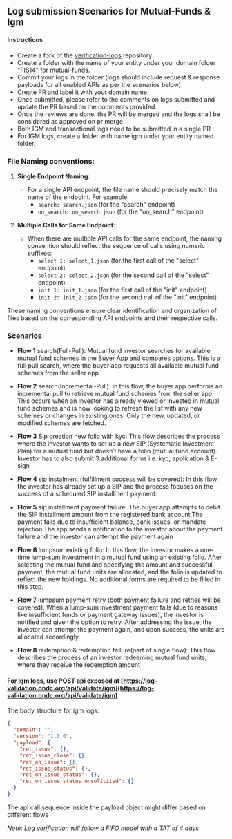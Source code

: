 ## Log submission Scenarios for Mutual-Funds & Igm

#### Instructions

- Create a fork of the [verification-logs](https://github.com/ONDC-Official/verification-logs) repository.
- Create a folder with the name of your entity under your domain folder "FIS14" for mutual-funds.
- Commit your logs in the folder (logs should include request & response payloads for all enabled APIs as per the scenarios below).
- Create PR and label it with your domain name.
- Once submitted, please refer to the comments on logs submitted and update the PR based on the comments provided.
- Once the reviews are done, the PR will be merged and the logs shall be considered as approved on pr merge
- Both IGM and transactional logs need to be submitted in a single PR
- For IGM logs, create a folder with name igm under your entity named folder.

### File Naming conventions:

1. **Single Endpoint Naming**:

   - For a single API endpoint, the file name should precisely match the name of the endpoint. For example:
     - `search: search.json` (for the "search" endpoint)
     - `on_search: on_search.json` (for the "on_search" endpoint)

2. **Multiple Calls for Same Endpoint**:

   - When there are multiple API calls for the same endpoint, the naming convention should reflect the sequence of calls using numeric suffixes:
     - `select 1: select_1.json` (for the first call of the "select" endpoint)
     - `select 2: select_2.json` (for the second call of the "select" endpoint)
     - `init 1: init_1.json` (for the first call of the "init" endpoint)
     - `init 2: init_2.json` (for the second call of the "init" endpoint)

These naming conventions ensure clear identification and organization of files based on the corresponding API endpoints and their respective calls.

### Scenarios

- **Flow 1** search(Full-Pull):
  Mutual fund investor searches for available mutual fund schemes in the Buyer App and compares options. This is a full pull search, where the buyer app requests all available mutual fund schemes from the seller app

- **Flow 2** search(Incremental-Pull):
  In this flow, the buyer app performs an incremental pull to retrieve mutual fund schemes from the seller app. This occurs when an investor has already viewed or invested in mutual fund schemes and is now looking to refresh the list with any new schemes or changes in existing ones. Only the new, updated, or modified schemes are fetched.

- **Flow 3** Sip creation new folio with kyc:
  This flow describes the process where the investor wants to set up a new SIP (Systematic Investment Plan) for a mutual fund but doesn’t have a folio (mutual fund account). Investor has to also submit  3 additional forms i.e. kyc, application & E-sign

- **Flow 4** sip instalment (fulfillment success will be covered):
  In this flow, the investor has already set up a SIP and the process focuses on the success of a scheduled SIP installment payment:

- **Flow 5** sip installment payment failure:
  The buyer app attempts to debit the SIP installment amount from the registered bank account.The payment fails due to insufficient balance, bank issues, or mandate rejection.The app sends a notification to the investor about the payment failure and the investor can attempt the payment again

- **Flow 6** lumpsum existing folio:
  In this flow, the investor makes a one-time lump-sum investment in a mutual fund using an existing folio. After selecting the mutual fund and specifying the amount and successful payment, the mutual fund units are allocated, and the folio is updated to reflect the new holdings. No additional forms are required to be filled in this step.

- **Flow 7** lumpsum payment retry (both payment failure and retries will be covered):
  When a lump-sum investment payment fails (due to reasons like insufficient funds or payment gateway issues), the investor is notified and given the option to retry. After addressing the issue, the investor can attempt the payment again, and upon success, the units are allocated accordingly.

- **Flow 8** redemption & redemption failure(part of single flow):
  This flow describes the process of an investor redeeming mutual fund units, where they receive the redemption amount

<!-- ### Log Verification -->

<!-- #### To verify your logs, you can use the POST api exposed at [https://log-validation.ondc.org/api/validate/fis](https://log-validation.ondc.org/api/validate/fis) within the [Log Validation Utility](https://github.com/ONDC-Official/log-validation-utility).

Available flows are:

- Flow-1

The payload structure for validation is as follows:

```json
{
  "domain": "ONDC:FIS14",
  "version": "2.0.0",
  "flow": "",
  "payload": {
    "search": {},
    "on_search": {},
    "select_1": {},
    "on_select_1": {},
    "select_2": {},
    "on_select_2": {},
    "select_3": {},
    "on_select_3": {},
    "init_1": {},
    "on_init_1": {},
    "init_2": {},
    "on_init_2": {},
    "init_3": {},
    "on_init_3": {},
    "confirm": {},
    "on_confirm": {},
    "status": {},
    "on_status": {},
    "update": {},
    "on_update": {}
  }
}
```

-->

#### For Igm logs, use POST api exposed at [https://log-validation.ondc.org/api/validate/igm](https://log-validation.ondc.org/api/validate/igm)

The body structure for igm logs:

```json
{
  "domain": "",
  "version": "1.0.0",
  "payload": {
    "ret_issue": {},
    "ret_issue_close": {},
    "ret_on_issue": {},
    "ret_issue_status": {},
    "ret_on_issue_status": {},
    "ret_on_issue_status_unsolicited": {}
  }
}
```

The api call sequence inside the payload object might differ based on different flows 

*Note: Log verification will follow a FIFO model with a TAT of 4 days*